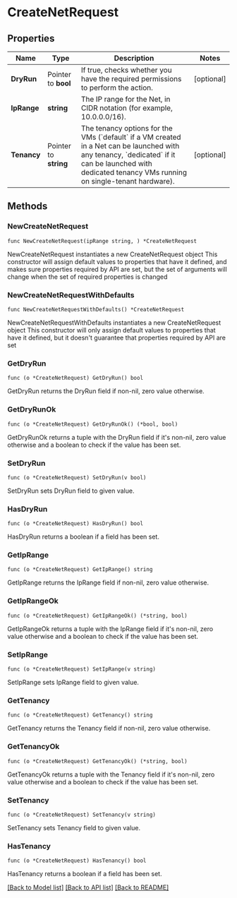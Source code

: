 # CreateNetRequest

## Properties

Name | Type | Description | Notes
------------ | ------------- | ------------- | -------------
**DryRun** | Pointer to **bool** | If true, checks whether you have the required permissions to perform the action. | [optional] 
**IpRange** | **string** | The IP range for the Net, in CIDR notation (for example, 10.0.0.0/16). | 
**Tenancy** | Pointer to **string** | The tenancy options for the VMs (&#x60;default&#x60; if a VM created in a Net can be launched with any tenancy, &#x60;dedicated&#x60; if it can be launched with dedicated tenancy VMs running on single-tenant hardware). | [optional] 

## Methods

### NewCreateNetRequest

`func NewCreateNetRequest(ipRange string, ) *CreateNetRequest`

NewCreateNetRequest instantiates a new CreateNetRequest object
This constructor will assign default values to properties that have it defined,
and makes sure properties required by API are set, but the set of arguments
will change when the set of required properties is changed

### NewCreateNetRequestWithDefaults

`func NewCreateNetRequestWithDefaults() *CreateNetRequest`

NewCreateNetRequestWithDefaults instantiates a new CreateNetRequest object
This constructor will only assign default values to properties that have it defined,
but it doesn't guarantee that properties required by API are set

### GetDryRun

`func (o *CreateNetRequest) GetDryRun() bool`

GetDryRun returns the DryRun field if non-nil, zero value otherwise.

### GetDryRunOk

`func (o *CreateNetRequest) GetDryRunOk() (*bool, bool)`

GetDryRunOk returns a tuple with the DryRun field if it's non-nil, zero value otherwise
and a boolean to check if the value has been set.

### SetDryRun

`func (o *CreateNetRequest) SetDryRun(v bool)`

SetDryRun sets DryRun field to given value.

### HasDryRun

`func (o *CreateNetRequest) HasDryRun() bool`

HasDryRun returns a boolean if a field has been set.

### GetIpRange

`func (o *CreateNetRequest) GetIpRange() string`

GetIpRange returns the IpRange field if non-nil, zero value otherwise.

### GetIpRangeOk

`func (o *CreateNetRequest) GetIpRangeOk() (*string, bool)`

GetIpRangeOk returns a tuple with the IpRange field if it's non-nil, zero value otherwise
and a boolean to check if the value has been set.

### SetIpRange

`func (o *CreateNetRequest) SetIpRange(v string)`

SetIpRange sets IpRange field to given value.


### GetTenancy

`func (o *CreateNetRequest) GetTenancy() string`

GetTenancy returns the Tenancy field if non-nil, zero value otherwise.

### GetTenancyOk

`func (o *CreateNetRequest) GetTenancyOk() (*string, bool)`

GetTenancyOk returns a tuple with the Tenancy field if it's non-nil, zero value otherwise
and a boolean to check if the value has been set.

### SetTenancy

`func (o *CreateNetRequest) SetTenancy(v string)`

SetTenancy sets Tenancy field to given value.

### HasTenancy

`func (o *CreateNetRequest) HasTenancy() bool`

HasTenancy returns a boolean if a field has been set.


[[Back to Model list]](../README.md#documentation-for-models) [[Back to API list]](../README.md#documentation-for-api-endpoints) [[Back to README]](../README.md)


